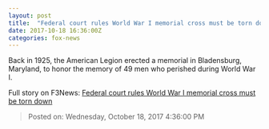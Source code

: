 ```yaml
---
layout: post
title:  "Federal court rules World War I memorial cross must be torn down"
date: 2017-10-18 16:36:00Z
categories: fox-news
---
```


Back in 1925, the American Legion erected a memorial in Bladensburg, Maryland, to honor the memory of 49 men who perished during World War I.


Full story on F3News: [Federal court rules World War I memorial cross must be torn down](http://www.f3nws.com/n/VBzvjD)

> Posted on: Wednesday, October 18, 2017 4:36:00 PM
